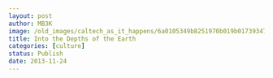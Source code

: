 ```yaml
---
layout: post
author: MB3K
image: /old_images/caltech_as_it_happens/6a0105349b8251970b019b01739347970b.jpg
title: Into the Depths of the Earth 
categories: [culture]
status: Publish
date: 2013-11-24
---
```



